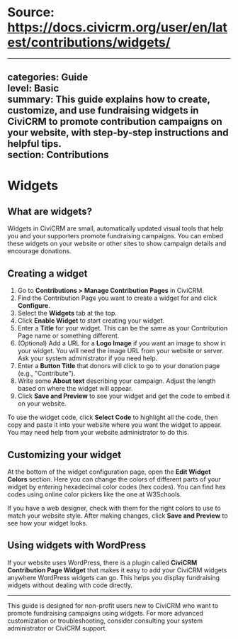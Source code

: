 # Source: https://docs.civicrm.org/user/en/latest/contributions/widgets/

---
categories: Guide  
level: Basic  
summary: This guide explains how to create, customize, and use fundraising widgets in CiviCRM to promote contribution campaigns on your website, with step-by-step instructions and helpful tips.  
section: Contributions  
---

# Widgets

## What are widgets?

Widgets in CiviCRM are small, automatically updated visual tools that help you and your supporters promote fundraising campaigns. You can embed these widgets on your website or other sites to show campaign details and encourage donations.

## Creating a widget

1. Go to **Contributions > Manage Contribution Pages** in CiviCRM.  
2. Find the Contribution Page you want to create a widget for and click **Configure**.  
3. Select the **Widgets** tab at the top.  
4. Click **Enable Widget** to start creating your widget.  
5. Enter a **Title** for your widget. This can be the same as your Contribution Page name or something different.  
6. (Optional) Add a URL for a **Logo Image** if you want an image to show in your widget. You will need the image URL from your website or server. Ask your system administrator if you need help.  
7. Enter a **Button Title** that donors will click to go to your donation page (e.g., "Contribute").  
8. Write some **About text** describing your campaign. Adjust the length based on where the widget will appear.  
9. Click **Save and Preview** to see your widget and get the code to embed it on your website.  

To use the widget code, click **Select Code** to highlight all the code, then copy and paste it into your website where you want the widget to appear. You may need help from your website administrator to do this.

## Customizing your widget

At the bottom of the widget configuration page, open the **Edit Widget Colors** section. Here you can change the colors of different parts of your widget by entering hexadecimal color codes (hex codes). You can find hex codes using online color pickers like the one at W3Schools.

If you have a web designer, check with them for the right colors to use to match your website style. After making changes, click **Save and Preview** to see how your widget looks.

## Using widgets with WordPress

If your website uses WordPress, there is a plugin called **CiviCRM Contribution Page Widget** that makes it easy to add your CiviCRM widgets anywhere WordPress widgets can go. This helps you display fundraising widgets without dealing with code directly.

---

This guide is designed for non-profit users new to CiviCRM who want to promote fundraising campaigns using widgets. For more advanced customization or troubleshooting, consider consulting your system administrator or CiviCRM support.